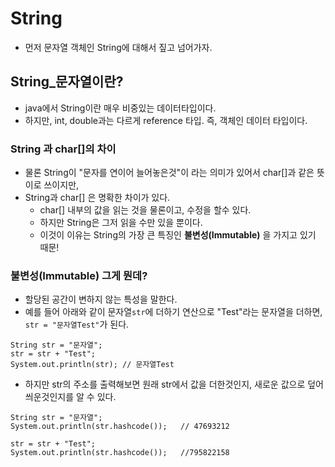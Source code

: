 # String 
- 먼저 문자열 객체인 String에 대해서 짚고 넘어가자.

## String_문자열이란?
- java에서 String이란 매우 비중있는 데이터타입이다. 
- 하지만, int, double과는 다르게 reference 타입. 즉, 객체인 데이터 타입이다. 

### String 과 char[]의 차이
  - 물론 String이 "문자를 연이어 늘어놓은것"이 라는 의미가 있어서 char[]과 같은 뜻이로 쓰이지만, 
  - String과 char[] 은 명확한 차이가 있다. 
     - char[] 내부의 값을 읽는 것을 물론이고, 수정을 할수 있다. 
     - 하지만 String은 그저 읽을 수만 있을 뿐이다. 
     - 이것이 이유는 String의 가장 큰 특징인 __불변성(Immutable)__ 을 가지고 있기 때문!

### 불변성(Immutable) 그게 뭔데? 
  - 할당된 공간이 변하지 않는 특성을 말한다. 
  - 예를 들어 아래와 같이 문자열`str`에 더하기 연산으로 "Test"라는 문자열을 더하면, `str = "문자열Test"`가 된다.
  ```
  String str = "문자열";
  str = str + "Test";
  System.out.println(str); // 문자열Test
  ```
  - 하지만 str의 주소를 출력해보면 원래 str에서 값을 더한것인지, 새로운 값으로 덮어씌운것인지를 알 수 있다.
  ```
  String str = "문자열";
  System.out.println(str.hashcode());   // 47693212
  
  str = str + "Test";
  System.out.println(str.hashcode());   //795822158
  ```
